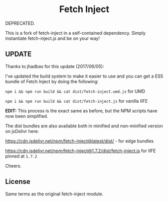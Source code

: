 <h1 align="center">Fetch Inject</h1>

DEPRECATED.

This is a fork of fetch-inject in a self-contained dependency.
Simply instantiate fetch-inject.js and be on your way!

## UPDATE

Thanks to jhadbas for this update (2017/06/05):

I've updated the build system to make it easier to use and you can get a ES5 bundle of Fetch Inject by doing the following:

`npm i && npm run build && cat dist/fetch-inject.umd.js` for UMD

`npm i && npm run build && cat dist/fetch-inject.js` for vanilla IIFE

**EDIT:** This process is the exact same as before, but the NPM scripts have now been simplified.

The dist bundles are also available both in minified and non-minified version on jsDelivr here:

https://cdn.jsdelivr.net/npm/fetch-inject@latest/dist/ - for edge bundles

https://cdn.jsdelivr.net/npm/fetch-inject@1.7.2/dist/fetch-inject.js for IIFE pinned at `1.7.2`

Cheers.

## License
Same terms as the original fetch-inject module.
